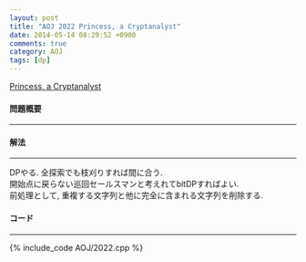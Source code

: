 ```yaml
---
layout: post
title: "AOJ 2022 Princess, a Cryptanalyst"
date: 2014-05-14 08:29:52 +0900
comments: true
category: AOJ
tags: [dp]
---
```


[Princess, a Cryptanalyst](http://judge.u-aizu.ac.jp/onlinejudge/description.jsp?id=2022)

#### 問題概要

****

#### 解法

****

DPやる. 全探索でも枝刈りすれば間に合う.  
開始点に戻らない巡回セールスマンと考えれてbitDPすればよい.  
前処理として, 重複する文字列と他に完全に含まれる文字列を削除する.  

#### コード

****

{% include_code AOJ/2022.cpp %}
